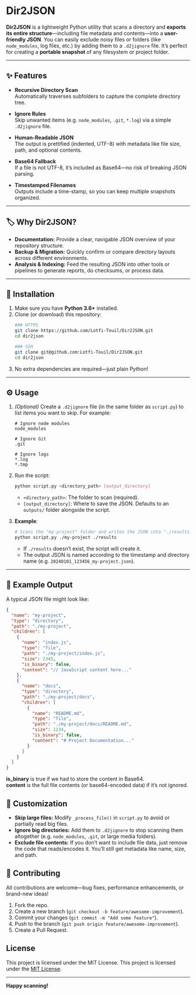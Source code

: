 # Dir2JSON

**Dir2JSON** is a lightweight Python utility that scans a directory and **exports its entire structure**—including file metadata and contents—into a **user-friendly JSON**. You can easily exclude noisy files or folders (like `node_modules`, log files, etc.) by adding them to a `.d2jignore` file. It’s perfect for creating a **portable snapshot** of any filesystem or project folder.

---

## ✨ Features

- **Recursive Directory Scan**  
  Automatically traverses subfolders to capture the complete directory tree.

- **Ignore Rules**  
  Skip unwanted items (e.g. `node_modules`, `.git`, `*.log`) via a simple `.d2jignore` file.

- **Human-Readable JSON**  
  The output is prettified (indented, UTF-8) with metadata like file size, path, and optional contents.

- **Base64 Fallback**  
  If a file is not UTF-8, it’s included as Base64—no risk of breaking JSON parsing.

- **Timestamped Filenames**  
  Outputs include a time-stamp, so you can keep multiple snapshots organized.

---

## 🏷️ Why Dir2JSON?

- **Documentation:** Provide a clear, navigable JSON overview of your repository structure.
- **Backup & Migration:** Quickly confirm or compare directory layouts across different environments.
- **Analysis & Indexing:** Feed the resulting JSON into other tools or pipelines to generate reports, do checksums, or process data.

---

## 🚀 Installation

1. Make sure you have **Python 3.6+** installed.
2. Clone (or download) this repository:
    ```bash
    ### HTTPS
    git clone https://github.com/Lotfi-Touil/Dir2JSON.git
    cd dir2json
    ```
    ```bash
    ### SSH
    git clone git@github.com:Lotfi-Touil/Dir2JSON.git
    cd dir2json
    ```
3. No extra dependencies are required—just plain Python!

---

## ⚙️ Usage

1. *(Optional)* Create a `.d2jignore` file (in the same folder as `script.py`) to list items you want to skip. For example:

    ```plaintext
    # Ignore node modules
    node_modules

    # Ignore Git
    .git

    # Ignore logs
    *.log
    *.tmp
    ```

2. Run the script:

    ```bash
    python script.py <directory_path> [output_directory]
    ```

    - `<directory_path>`: The folder to scan (required).
    - `[output_directory]`: Where to save the JSON. Defaults to an `outputs/` folder alongside the script.

3. **Example**:

    ```bash
    # Scans the "my-project" folder and writes the JSON into "./results".
    python script.py ./my-project ./results
    ```

    - If `./results` doesn’t exist, the script will create it.
    - The output JSON is named according to the timestamp and directory name (e.g. `20240101_123456_my-project.json`).

---

## 📝 Example Output

A typical JSON file might look like:

```json
{
  "name": "my-project",
  "type": "directory",
  "path": "./my-project",
  "children": [
    {
      "name": "index.js",
      "type": "file",
      "path": "./my-project/index.js",
      "size": 2345,
      "is_binary": false,
      "content": "// JavaScript content here..."
    },
    {
      "name": "docs",
      "type": "directory",
      "path": "./my-project/docs",
      "children": [
        {
          "name": "README.md",
          "type": "file",
          "path": "./my-project/docs/README.md",
          "size": 1234,
          "is_binary": false,
          "content": "# Project Documentation..."
        }
      ]
    }
  ]
}
```
**is_binary** is true if we had to store the content in Base64.  
**content** is the full file contents (or base64-encoded data) if it’s not ignored.

## 🔧 Customization

- **Skip large files:** Modify `_process_file()` in `script.py` to avoid or partially read big files.  
- **Ignore big directories:** Add them to `.d2jignore` to stop scanning them altogether (e.g. `node_modules`, `.git`, or large media folders).  
- **Exclude file contents:** If you don’t want to include file data, just remove the code that reads/encodes it. You’ll still get metadata like name, size, and path.

## 🤝 Contributing

All contributions are welcome—bug fixes, performance enhancements, or brand-new ideas!

1. Fork the repo.  
2. Create a new branch (`git checkout -b feature/awesome-improvement`).  
3. Commit your changes (`git commit -m "Add some feature"`).  
4. Push to the branch (`git push origin feature/awesome-improvement`).  
5. Create a Pull Request.

## License

This project is licensed under the MIT License.
This project is licensed under the [MIT License](LICENSE).

---

**Happy scanning!**
